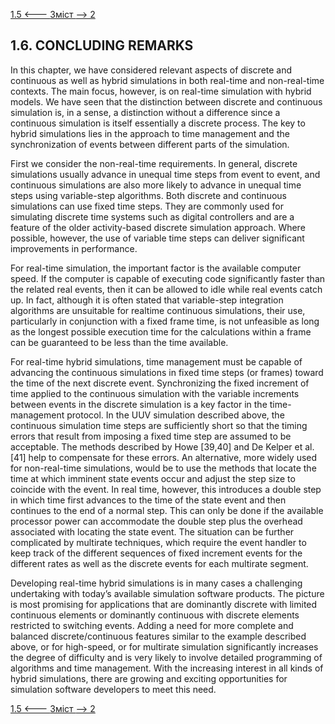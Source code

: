 [1.5 <--- ](1_5.md) [   Зміст   ](README.md) [--> 2](2.md)

## 1.6. CONCLUDING REMARKS

In this chapter, we have considered relevant aspects of discrete and continuous as well as hybrid simulations in both real-time and non-real-time contexts. The main focus, however, is on real-time simulation with hybrid models. We have seen that the distinction between discrete and continuous simulation is, in a sense, a distinction without a difference since a continuous simulation is itself essentially a discrete process. The key to hybrid simulations lies in the approach to time management and the synchronization of events between different parts of the simulation.

First we consider the non-real-time requirements. In general, discrete simulations usually advance in unequal time steps from event to event, and continuous simulations are also more likely to advance in unequal time steps using variable-step algorithms. Both discrete and continuous simulations can use fixed time steps. They are commonly used for simulating discrete time systems such as digital controllers and are a feature of the older activity-based discrete simulation approach. Where possible, however, the use of variable time steps can deliver significant improvements in performance.

For real-time simulation, the important factor is the available computer speed. If the computer is capable of executing code significantly faster than the related real events, then it can be allowed to idle while real events catch up. In fact, although it is often stated that variable-step integration algorithms are unsuitable for realtime continuous simulations, their use, particularly in conjunction with a fixed frame time, is not unfeasible as long as the longest possible execution time for the calculations within a frame can be guaranteed to be less than the time available.

For real-time hybrid simulations, time management must be capable of advancing the continuous simulations in fixed time steps (or frames) toward the time of the next discrete event. Synchronizing the fixed increment of time applied to the continuous simulation with the variable increments between events in the discrete simulation is a key factor in the time-management protocol. In the UUV simulation described above, the continuous simulation time steps are sufficiently short so that the timing errors that result from imposing a fixed time step are assumed to be acceptable. The methods described by Howe [39,40] and De Kelper et al. [41] help to compensate for these errors. An alternative, more widely used for non-real-time simulations, would be to use the methods that locate the time at which imminent state events occur and adjust the step size to coincide with the event. In real time, however, this introduces a double step in which time first advances to the time of the state event and then continues to the end of a normal step. This can only be done if the available processor power can accommodate the double step plus the overhead associated with locating the state event. The situation can be further complicated by multirate techniques, which require the event handler to keep track of the different sequences of fixed increment events for the different rates as well as the discrete events for each multirate segment.

Developing real-time hybrid simulations is in many cases a challenging undertaking with today’s available simulation software products. The picture is most promising for applications that are dominantly discrete with limited continuous elements or dominantly continuous with discrete elements restricted to switching events. Adding a need for more complete and balanced discrete/continuous features similar to the example described above, or for high-speed, or for multirate simulation significantly increases the degree of difficulty and is very likely to involve detailed programming of algorithms and time management. With the increasing interest in all kinds of hybrid simulations, there are growing and exciting opportunities for simulation software developers to meet this need.



[1.5 <--- ](1_5.md) [   Зміст   ](README.md) [--> 2](2.md)